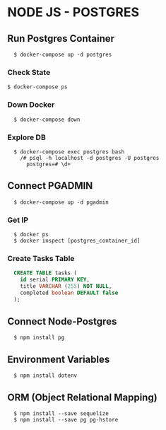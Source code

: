 # NODE JS - POSTGRES

## Run Postgres Container

```docker
  $ docker-compose up -d postgres
```

### Check State

```docker
$ docker-compose ps
```

### Down Docker

```docker
  $ docker-compose down
```

### Explore DB

```docker
  $ docker-compose exec postgres bash
    /# psql -h localhost -d postgres -U postgres
      postgres=# \d+
```

## Connect PGADMIN

```docker
  $ docker-compose up -d pgadmin
```

### Get IP

```docker
  $ docker ps
  $ docker inspect [postgres_container_id]
```

### Create Tasks Table

```sql
  CREATE TABLE tasks (
	id serial PRIMARY KEY,
	title VARCHAR (255) NOT NULL,
	completed boolean DEFAULT false
  );
```

## Connect Node-Postgres
```
  $ npm install pg
```

## Environment Variables
```
  $ npm install dotenv
```

## ORM (Object Relational Mapping)
```
  $ npm install --save sequelize
  $ npm install --save pg pg-hstore
```